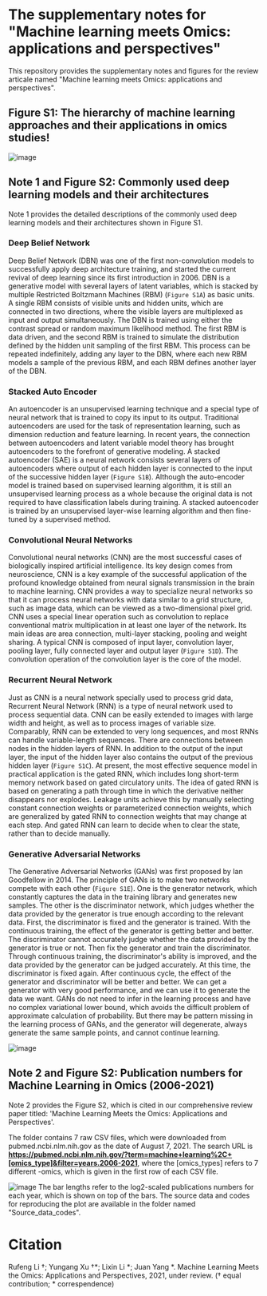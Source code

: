 # The supplementary notes for "Machine learning meets Omics: applications and perspectives"
This repository provides the supplementary notes and figures for the review articale named "Machine learning meets Omics: applications and perspectives".
## Figure S1: The hierarchy of machine learning approaches and their applications in omics studies!
![image](Source_data_codes/Figure_S1.jpg)

## Note 1 and Figure S2: Commonly used deep learning models and their architectures
Note 1 provides the detailed descriptions of the commonly used deep learning models and their architectures shown in Figure S1.
### Deep Belief Network
Deep Belief Network (DBN) was one of the first non-convolution models to successfully apply deep architecture training, and started the current revival of deep learning since its first introduction in 2006. DBN is a generative model with several layers of latent variables, which is stacked by multiple Restricted Boltzmann Machines (RBM) (`Figure S1A`) as basic units. A single RBM consists of visible units and hidden units, which are connected in two directions, where the visible layers are multiplexed as input and output simultaneously. The DBN is trained using either the contrast spread or random maximum likelihood method. The first RBM is data driven, and the second RBM is trained to simulate the distribution defined by the hidden unit sampling of the first RBM. This process can be repeated indefinitely, adding any layer to the DBN, where each new RBM models a sample of the previous RBM, and each RBM defines another layer of the DBN. 
### Stacked Auto Encoder
An autoencoder is an unsupervised learning technique and a special type of neural network that is trained to copy its input to its output. Traditional autoencoders are used for the task of representation learning, such as dimension reduction and feature learning. In recent years, the connection between autoencoders and latent variable model theory has brought autoencoders to the forefront of generative modeling. A stacked autoencoder (SAE) is a neural network consists several layers of autoencoders where output of each hidden layer is connected to the input of the successive hidden layer (`Figure S1B`). Although the auto-encoder model is trained based on supervised learning algorithm, it is still an unsupervised learning process as a whole because the original data is not required to have classification labels during training. A stacked autoencoder is trained by an unsupervised layer-wise learning algorithm and then fine-tuned by a supervised method.
### Convolutional Neural Networks
Convolutional neural networks (CNN) are the most successful cases of biologically inspired artificial intelligence. Its key design comes from neuroscience, CNN is a key example of the successful application of the profound knowledge obtained from neural signals transmission in the brain to machine learning. CNN provides a way to specialize neural networks so that it can process neural networks with data similar to a grid structure, such as image data, which can be viewed as a two-dimensional pixel grid. CNN uses a special linear operation such as convolution to replace conventional matrix multiplication in at least one layer of the network. Its main ideas are area connection, multi-layer stacking, pooling and weight sharing. A typical CNN is composed of input layer, convolution layer, pooling layer, fully connected layer and output layer (`Figure S1D`). The convolution operation of the convolution layer is the core of the model.
### Recurrent Neural Network
Just as CNN is a neural network specially used to process grid data, Recurrent Neural Network (RNN) is a type of neural network used to process sequential data. CNN can be easily extended to images with large width and height, as well as to process images of variable size. Comparably, RNN can be extended to very long sequences, and most RNNs can handle variable-length sequences. There are connections between nodes in the hidden layers of RNN. In addition to the output of the input layer, the input of the hidden layer also contains the output of the previous hidden layer (`Figure S1C`). At present, the most effective sequence model in practical application is the gated RNN, which includes long short-term memory network based on gated circulatory units. The idea of gated RNN is based on generating a path through time in which the derivative neither disappears nor explodes. Leakage units achieve this by manually selecting constant connection weights or parameterized connection weights, which are generalized by gated RNN to connection weights that may change at each step. And gated RNN can learn to decide when to clear the state, rather than to decide manually.
### Generative Adversarial Networks
The Generative Adversarial Networks (GANs) was first proposed by Ian Goodfellow in 2014. The principle of GANs is to make two networks compete with each other (`Figure S1E`). One is the generator network, which constantly captures the data in the training library and generates new samples. The other is the discriminator network, which judges whether the data provided by the generator is true enough according to the relevant data. First, the discriminator is fixed and the generator is trained. With the continuous training, the effect of the generator is getting better and better. The discriminator cannot accurately judge whether the data provided by the generator is true or not. Then fix the generator and train the discriminator. Through continuous training, the discriminator's ability is improved, and the data provided by the generator can be judged accurately. At this time, the discriminator is fixed again. After continuous cycle, the effect of the generator and discriminator will be better and better. We can get a generator with very good performance, and we can use it to generate the data we want. GANs do not need to infer in the learning process and have no complex variational lower bound, which avoids the difficult problem of approximate calculation of probability. But there may be pattern missing in the learning process of GANs, and the generator will degenerate, always generate the same sample points, and cannot continue learning.

![image](Source_data_codes/Figure_S2.jpg)
## Note 2 and Figure S2: Publication numbers for Machine Learning in Omics (2006-2021)
Note 2 provides the Figure S2, which is cited in our comprehensive review paper titled: 'Machine Learning Meets the Omics: Applications and Perspectives'.

The folder contains 7 raw CSV files, which were downloaded from pubmed.ncbi.nlm.nih.gov as the date of August 7, 2021. The search URL is **https://pubmed.ncbi.nlm.nih.gov/?term=machine+learning%2C+[omics_type]&filter=years.2006-2021**, where the [omics_types] refers to 7 different -omics, which is given in the first row of each CSV file.

![image](Source_data_codes/Figure_S3.jpg)
The bar lengths refer to the log2-scaled publications numbers for each year, which is shown on top of the bars. The source data and codes for reproducing the plot are available in the folder named "Source_data_codes".

# Citation
Rufeng Li †; Yungang Xu †\*; Lixin Li \*; Juan Yang \*. Machine Learning Meets the Omics: Applications and Perspectives, 2021, under review. († equal contribution; \* correspendence)
